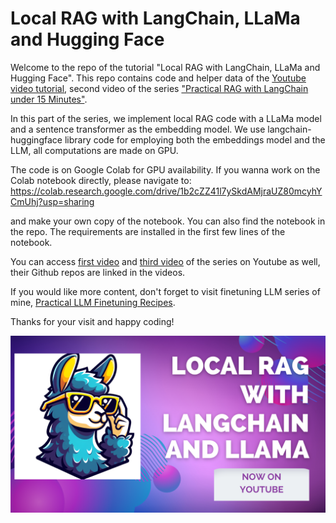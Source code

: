 # Local RAG with LangChain, LLaMa and Hugging Face


Welcome to the repo of the tutorial "Local RAG with LangChain, LLaMa and Hugging Face". This repo contains code and helper data of the [Youtube video tutorial](https://www.youtube.com/watch?v=2QLIAT8zwps&list=PLJTHlIwB8VcpfpENOx86IHzLYyeG1nm9H&index=4), second video of the series ["Practical RAG with LangChain under 15 Minutes"](https://www.youtube.com/playlist?list=PLJTHlIwB8VcpfpENOx86IHzLYyeG1nm9H).

In this part of the series, we implement local RAG code with a LLaMa model and a sentence transformer as the embedding model. We use langchain-huggingface library code for employing both the embeddings model and the LLM, all computations are made on GPU.

The code is on Google Colab for GPU availability. If you wanna work on the Colab notebook directly, please navigate to:
https://colab.research.google.com/drive/1b2cZZ41l7ySkdAMjraUZ80mcyhYCmUhj?usp=sharing

and make your own copy of the notebook. You can also find the notebook in the repo.
The requirements are installed in the first few lines of the notebook.

You can access [first video](https://www.youtube.com/watch?v=46kWu6mC63s&list=PLJTHlIwB8VcpfpENOx86IHzLYyeG1nm9H&index=3) and [third video](https://www.youtube.com/watch?v=zc0CxVV-4-g&list=PLJTHlIwB8VcpfpENOx86IHzLYyeG1nm9H&index=5) of the series on Youtube as well, their Github repos are linked in the videos.

If you would like more content, don't forget to visit finetuning LLM series of mine, [Practical LLM Finetuning Recipes](https://github.com/DuyguA/YT-Practical-LLM-Recipes).

Thanks for your visit and happy coding!


![](repo-images/local-rag-llama.png)




